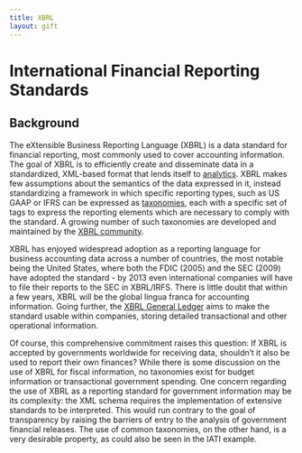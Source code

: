 ```yaml
---
title: XBRL
layout: gift
---
```

# International Financial Reporting Standards 

## Background 
The eXtensible Business Reporting Language (XBRL) is a data standard for financial reporting, most commonly used to cover accounting information. The goal of XBRL is to efficiently create and disseminate data in a standardized, XML-based format that lends itself to [analytics](http://www.sec.gov/spotlight/xbrl/what-is-idata.shtml). XBRL makes few assumptions about the semantics of the data expressed in it, instead standardizing a framework in which specific reporting types, such as US GAAP or IFRS can be expressed as [taxonomies](http://www.xbrl.org/FRTApproved), each with a specific set of tags to express the reporting elements which are necessary to comply with the standard. A growing number of such taxonomies are developed and maintained by the [XBRL community](http://www.xbrl.org/FRTAcknowledged). 


XBRL has enjoyed widespread adoption as a reporting language for business accounting data across a number of countries, the most notable being the United States, where both the FDIC (2005) and the SEC (2009) have adopted the standard - by 2013 even international companies will have to file their reports to the SEC in XBRL/IRFS. There is little doubt that within a few years, XBRL will be the global lingua franca for accounting information. Going further, the [XBRL General Ledger](http://www.xbrl.org/GLTaxonomy) aims to make the standard usable within companies, storing detailed transactional and other operational information. 

Of course, this comprehensive commitment raises this question: If XBRL is accepted by governments worldwide for receiving data, shouldn’t it also be used to report their own finances? While there is some discussion on the use of XBRL for fiscal information, no taxonomies exist for budget information or transactional government spending. One concern regarding the use of XBRL as a reporting standard for government information may be its complexity: the XML schema requires the implementation of extensive standards to be interpreted. This would run contrary to the goal of transparency by raising the barriers of entry to the analysis of government financial releases. The use of common taxonomies, on the other hand, is a very desirable property, as could also be seen in the IATI example. 

